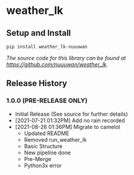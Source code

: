# weather_lk

## Setup and Install

```
pip install weather_lk-nuuuwan
```
*The source code for this library can be found at https://github.com/nuuuwan/weather_lk.*

## Release History

### 1.0.0 (PRE-RELEASE ONLY)

* Initial Release (See source for further details)
* [2021-07-21 01:32PM] Add no rain recorded
* [2021-08-26 01:36PM] Migrate to camelot
  * Updated README
  * Removed run_weather_lk
  * Basic Structure
  * New pipeline done
  * Pre-Merge
  * Python3x error
